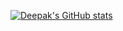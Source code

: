 [![Deepak's GitHub stats](https://github-readme-stats.vercel.app/api?username=rdeepak2002)](https://github.com/anuraghazra/github-readme-stats)
